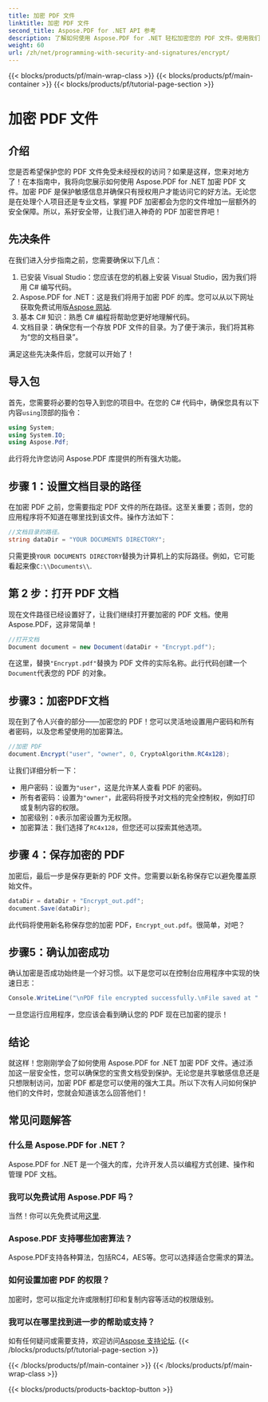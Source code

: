 ```yaml
---
title: 加密 PDF 文件
linktitle: 加密 PDF 文件
second_title: Aspose.PDF for .NET API 参考
description: 了解如何使用 Aspose.PDF for .NET 轻松加密您的 PDF 文件。使用我们简单的分步指南保护敏感信息。
weight: 60
url: /zh/net/programming-with-security-and-signatures/encrypt/
---
```


{{< blocks/products/pf/main-wrap-class >}}
{{< blocks/products/pf/main-container >}}
{{< blocks/products/pf/tutorial-page-section >}}

# 加密 PDF 文件

## 介绍

您是否希望保护您的 PDF 文件免受未经授权的访问？如果是这样，您来对地方了！在本指南中，我将向您展示如何使用 Aspose.PDF for .NET 加密 PDF 文件。加密 PDF 是保护敏感信息并确保只有授权用户才能访问它的好方法。无论您是在处理个人项目还是专业文档，掌握 PDF 加密都会为您的文件增加一层额外的安全保障。所以，系好安全带，让我们进入神奇的 PDF 加密世界吧！

## 先决条件

在我们进入分步指南之前，您需要确保以下几点：

1. 已安装 Visual Studio：您应该在您的机器上安装 Visual Studio，因为我们将用 C# 编写代码。
2.  Aspose.PDF for .NET：这是我们将用于加密 PDF 的库。您可以从以下网址获取免费试用版[Aspose 网站](https://releases.aspose.com/).
3. 基本 C# 知识：熟悉 C# 编程将帮助您更好地理解代码。
4. 文档目录：确保您有一个存放 PDF 文件的目录。为了便于演示，我们将其称为“您的文档目录”。

满足这些先决条件后，您就可以开始了！

## 导入包

首先，您需要将必要的包导入到您的项目中。在您的 C# 代码中，确保您具有以下内容`using`顶部的指令：

```csharp
using System;
using System.IO;
using Aspose.Pdf;
```

此行将允许您访问 Aspose.PDF 库提供的所有强大功能。

## 步骤 1：设置文档目录的路径

在加密 PDF 之前，您需要指定 PDF 文件的所在路径。这至关重要；否则，您的应用程序将不知道在哪里找到该文件。操作方法如下：

```csharp
//文档目录的路径。
string dataDir = "YOUR DOCUMENTS DIRECTORY";
```

只需更换`YOUR DOCUMENTS DIRECTORY`替换为计算机上的实际路径。例如，它可能看起来像`C:\\Documents\\`.

## 第 2 步：打开 PDF 文档

现在文件路径已经设置好了，让我们继续打开要加密的 PDF 文档。使用 Aspose.PDF，这非常简单！

```csharp
//打开文档
Document document = new Document(dataDir + "Encrypt.pdf");
```

在这里，替换`"Encrypt.pdf"`替换为 PDF 文件的实际名称。此行代码创建一个`Document`代表您的 PDF 的对象。

## 步骤3：加密PDF文档

现在到了令人兴奋的部分——加密您的 PDF！您可以灵活地设置用户密码和所有者密码，以及您希望使用的加密算法。

```csharp
//加密 PDF
document.Encrypt("user", "owner", 0, CryptoAlgorithm.RC4x128);
```

让我们详细分析一下：
- 用户密码：设置为`"user"`，这是允许某人查看 PDF 的密码。
- 所有者密码：设置为`"owner"`，此密码将授予对文档的完全控制权，例如打印或复制内容的权限。
- 加密级别：`0`表示加密设置为无权限。
- 加密算法：我们选择了`RC4x128`，但您还可以探索其他选项。

## 步骤 4：保存加密的 PDF

加密后，最后一步是保存更新的 PDF 文件。您需要以新名称保存它以避免覆盖原始文件。

```csharp
dataDir = dataDir + "Encrypt_out.pdf";
document.Save(dataDir);
```

此代码将使用新名称保存您的加密 PDF，`Encrypt_out.pdf`。很简单，对吧？

## 步骤5：确认加密成功

确认加密是否成功始终是一个好习惯。以下是您可以在控制台应用程序中实现的快速日志：

```csharp
Console.WriteLine("\nPDF file encrypted successfully.\nFile saved at " + dataDir);
```

一旦您运行应用程序，您应该会看到确认您的 PDF 现在已加密的提示！

## 结论

就这样！您刚刚学会了如何使用 Aspose.PDF for .NET 加密 PDF 文件。通过添加这一层安全性，您可以确保您的宝贵文档受到保护。无论您是共享敏感信息还是只想限制访问，加密 PDF 都是您可以使用的强大工具。所以下次有人问如何保护他们的文件时，您就会知道该怎么回答他们！

## 常见问题解答

### 什么是 Aspose.PDF for .NET？
Aspose.PDF for .NET 是一个强大的库，允许开发人员以编程方式创建、操作和管理 PDF 文档。

### 我可以免费试用 Aspose.PDF 吗？
当然！你可以先免费试用[这里](https://releases.aspose.com/).

### Aspose.PDF 支持哪些加密算法？
Aspose.PDF支持各种算法，包括RC4，AES等。您可以选择适合您需求的算法。

### 如何设置加密 PDF 的权限？
加密时，您可以指定允许或限制打印和复制内容等活动的权限级别。

### 我可以在哪里找到进一步的帮助或支持？
如有任何疑问或需要支持，欢迎访问[Aspose 支持论坛](https://forum.aspose.com/c/pdf/10).
{{< /blocks/products/pf/tutorial-page-section >}}

{{< /blocks/products/pf/main-container >}}
{{< /blocks/products/pf/main-wrap-class >}}

{{< blocks/products/products-backtop-button >}}
